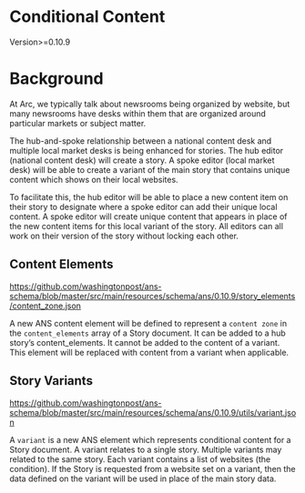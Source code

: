 # Conditional Content

Version>=0.10.9

# Background

At Arc, we typically talk about newsrooms being organized by website, but many newsrooms have desks within them that are organized around particular markets or subject matter.

The hub-and-spoke relationship between a national content desk and multiple local market desks is being enhanced for stories.  The hub editor (national content desk) will create a story.  A spoke editor (local market desk) will be able to create a variant of the main story that contains unique content which shows on their local websites.

To facilitate this, the hub editor will be able to place a new content item on their story to designate where a spoke editor can add their unique local content.  A spoke editor will create unique content that appears in place of the new content items for this local variant of the story.  All editors can all work on their version of the story without locking each other.

## Content Elements

https://github.com/washingtonpost/ans-schema/blob/master/src/main/resources/schema/ans/0.10.9/story_elements/content_zone.json

A new ANS content element will be defined to represent a `content zone` in the `content_elements` array of a Story document.  It can be added to a hub story’s content_elements.  It cannot be added to the content of a variant.  This element will be replaced with content from a variant when applicable.

## Story Variants

https://github.com/washingtonpost/ans-schema/blob/master/src/main/resources/schema/ans/0.10.9/utils/variant.json

A `variant` is a new ANS element which represents conditional content for a Story document.  A variant relates to a single story.  Multiple variants may related to the same story.  Each variant contains a list of websites (the condition).  If the Story is requested from a website set on a variant, then the data defined on the variant will be used in place of the main story data.